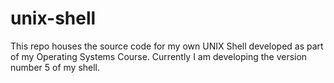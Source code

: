 # unix-shell
This repo houses the source code for my own UNIX Shell developed as part of my Operating Systems Course. Currently I am developing the version number 5 of my shell.
